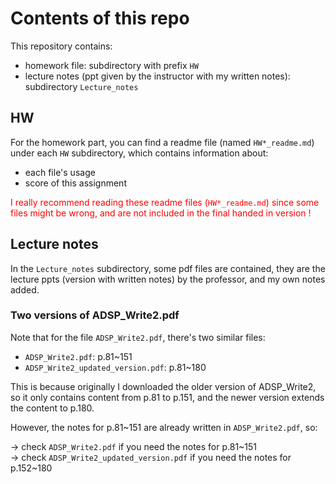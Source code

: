 # Contents of this repo

This repository contains:
- homework file: subdirectory with prefix `HW`
- lecture notes (ppt given by the instructor with my written notes): subdirectory `Lecture_notes`

## HW

For the homework part, you can find a readme file (named `HW*_readme.md`) under each `HW` subdirectory, which contains information about:
- each file's usage
- score of this assignment

<font color = "red">I really recommend reading these readme files (`HW*_readme.md`) since some files might be wrong, and are not included in the final handed in version !</font>

## Lecture notes

In the `Lecture_notes` subdirectory, some pdf files are contained, they are the lecture ppts (version with written notes) by the professor, and my own notes added.

### Two versions of ADSP_Write2.pdf

Note that for the file `ADSP_Write2.pdf`, there's two similar files:

- `ADSP_Write2.pdf`: p.81~151
- `ADSP_Write2_updated_version.pdf`: p.81~180

This is because originally I downloaded the older version of ADSP_Write2, so it only contains content from p.81 to p.151, and the newer version extends the content to p.180.

However, the notes for p.81~151 are already written in `ADSP_Write2.pdf`, so: 

$\rightarrow$ check `ADSP_Write2.pdf` if you need the notes for p.81~151   
$\rightarrow$ check `ADSP_Write2_updated_version.pdf` if you need the notes for p.152~180